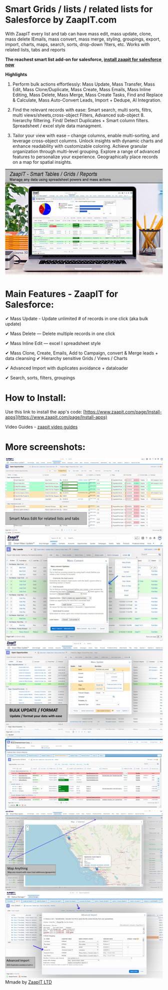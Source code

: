 # Smart Grids  / lists / related lists for Salesforce by ZaapIT.com

With ZaapIT every list and tab can have mass edit, mass update, clone, mass delete lEmails, mass convert, mass merge, styling, groupings, export, import, charts, maps, search, sorts, drop-down ?lters, etc. Works with related lists, tabs and reports 

**The reachest smart list add-on for salesforce, [install zaapit for salesforce now ](https://www.zaapit.com/page/Install-apps)**


**Highlights** 

1. Perform bulk actions effortlessly: Mass Update, Mass Transfer, Mass Edit, Mass Clone/Duplicate, Mass Create, Mass Emails, Mass Inline Editing, Mass Delete, Mass Merge, Mass Create Tasks, Find and Replace & Calculate, Mass Auto-Convert Leads, Import + Dedupe, AI Integration.

2. Find the relevant records with ease: Smart search, multi sorts, filtrs, multi views/sheets,cross-object Filters, Advanced sub-object 8. hierarchy filltering. Find/ Detect Duplicates +  Smart column filters. Spreadsheet / excel style data managment. 

3. Tailor your view with ease – change columns, enable multi-sorting, and leverage cross-object columns. Unlock insights with dynamic charts and enhance readability with customizable coloring. Achieve granular organization through multi-level grouping. Explore a range of advanced features to personalize your experience. Geographically place records on a map for spatial insights.

![ZaapiT for Salesforce - Smart lists and grids!](/screenshots/manage_data_hero_laptop_smart_tables-feb-2023-v3_1200.jpg "Salesforce smart grids app")



# Main Features - ZaapIT for Salesforce:

✔ Mass Update - Update unlimited # of records in one click (aka bulk update)

✔ Mass Delete — Delete multiple records in one click

✔ Mass Inline Edit — excel I spreadsheet style

✔ Mass Clone, Create, Emails, Add to Campaign, convert & Merge leads + data cleansing
✔
Hierarchy sensitive Grids / Views / Charts   

✔ Advanced Import with duplicates avoidance + dataloader

✔ Search, sorts, filters, groupings


# How to Install:

Use this link to install the app's code: [https://www.zaapit.com/page/Install-apps](https://www.zaapit.com/page/Install-apps)

Video Guides -  [zaapit video guides](http://www.zaapit.com/page/Videos)

# More screenshots:

![Mass inline edit](/screenshots/smart-tables-lightning2v1.jpg "Mass inline edit")
![Mass Convert Leads](/screenshots/mass_convert_leadsv1.jpg "Mass Convert Leads")
![Smart Mass Update](/screenshots/mass_update_26022023.jpg "Smart Mass Update")
![Smart Mass Update](/screenshots/inline_edit_for_related_list_sep_2019.jpg "Smart Related Lists")
![Smart tabs inline edit](/screenshots/map_anything_jun_2019.jpg "Smart Maps")
![Import](/screenshots/advanced-import36.jpg "import")
Mmade by [ZaapIT LTD](http://www.zaapit.com)

